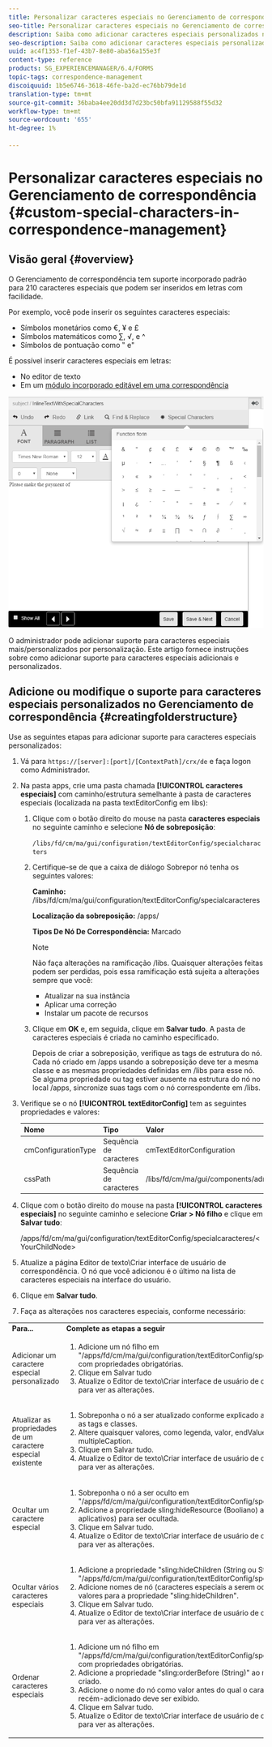 ```yaml
---
title: Personalizar caracteres especiais no Gerenciamento de correspondência
seo-title: Personalizar caracteres especiais no Gerenciamento de correspondência
description: Saiba como adicionar caracteres especiais personalizados no Gerenciamento de correspondência.
seo-description: Saiba como adicionar caracteres especiais personalizados no Gerenciamento de correspondência.
uuid: ac4f1353-f1ef-43b7-8e80-aba56a155e3f
content-type: reference
products: SG_EXPERIENCEMANAGER/6.4/FORMS
topic-tags: correspondence-management
discoiquuid: 1b5e6746-3618-46fe-ba2d-ec76bb79de1d
translation-type: tm+mt
source-git-commit: 36baba4ee20dd3d7d23bc50bfa91129588f55d32
workflow-type: tm+mt
source-wordcount: '655'
ht-degree: 1%

---
```



# Personalizar caracteres especiais no Gerenciamento de correspondência {#custom-special-characters-in-correspondence-management}

## Visão geral {#overview}

O Gerenciamento de correspondência tem suporte incorporado padrão para 210 caracteres especiais que podem ser inseridos em letras com facilidade.

Por exemplo, você pode inserir os seguintes caracteres especiais:

* Símbolos monetários como €, ¥ e £
* Símbolos matemáticos como ∑, √,  e ^
* Símbolos de pontuação como ‟ e&quot;

É possível inserir caracteres especiais em letras:

* No editor de texto [](/help/forms/using/document-fragments.md#createtext)
* Em um [módulo incorporado editável em uma correspondência](/help/forms/using/create-correspondence.md#managecontent)

![regra especial](assets/specialcharactersinlinemodule.png)

O administrador pode adicionar suporte para caracteres especiais mais/personalizados por personalização. Este artigo fornece instruções sobre como adicionar suporte para caracteres especiais adicionais e personalizados.

## Adicione ou modifique o suporte para caracteres especiais personalizados no Gerenciamento de correspondência {#creatingfolderstructure}

Use as seguintes etapas para adicionar suporte para caracteres especiais personalizados:

1. Vá para `https://[server]:[port]/[ContextPath]/crx/de` e faça logon como Administrador.
1. Na pasta apps, crie uma pasta chamada **[!UICONTROL caracteres especiais]** com caminho/estrutura semelhante à pasta de caracteres especiais (localizada na pasta textEditorConfig em libs):

   1. Clique com o botão direito do mouse na pasta **caracteres especiais** no seguinte caminho e selecione **Nó de sobreposição**:

      `/libs/fd/cm/ma/gui/configuration/textEditorConfig/specialcharacters`

   1. Certifique-se de que a caixa de diálogo Sobrepor nó tenha os seguintes valores:

      **Caminho:** /libs/fd/cm/ma/gui/configuration/textEditorConfig/specialcaracteres

      **Localização da sobreposição:** /apps/

      **Tipos De Nó De Correspondência:** Marcado

      >[!NOTE]
      >
      >Não faça alterações na ramificação /libs. Quaisquer alterações feitas podem ser perdidas, pois essa ramificação está sujeita a alterações sempre que você:
      >
      >* Atualizar na sua instância
      >* Aplicar uma correção
      >* Instalar um pacote de recursos


   1. Clique em **OK** e, em seguida, clique em **Salvar tudo**. A pasta de caracteres especiais é criada no caminho especificado.

      Depois de criar a sobreposição, verifique as tags de estrutura do nó. Cada nó criado em /apps usando a sobreposição deve ter a mesma classe e as mesmas propriedades definidas em /libs para esse nó. Se alguma propriedade ou tag estiver ausente na estrutura do nó no local /apps, sincronize suas tags com o nó correspondente em /libs.

1. Verifique se o nó **[!UICONTROL textEditorConfig]** tem as seguintes propriedades e valores:

   | Nome | Tipo | Valor |
   |---|---|---|
   | cmConfigurationType | Sequência de caracteres | cmTextEditorConfiguration |
   | cssPath | Sequência de caracteres | /libs/fd/cm/ma/gui/components/admin/createasset/textcontrol/clientlibs/textcontrol |

1. Clique com o botão direito do mouse na pasta **[!UICONTROL caracteres especiais]** no seguinte caminho e selecione **Criar > Nó filho** e clique em **Salvar tudo**:

   /apps/fd/cm/ma/gui/configuration/textEditorConfig/specialcaracteres/&lt;YourChildNode>

1. Atualize a página Editor de texto\Criar interface de usuário de correspondência. O nó que você adicionou é o último na lista de caracteres especiais na interface do usuário.
1. Clique em **Salvar tudo**.
1. Faça as alterações nos caracteres especiais, conforme necessário:

<table> 
 <tbody> 
  <tr> 
   <td><strong>Para...</strong></td> 
   <td><strong>Complete as etapas a seguir</strong></td> 
  </tr> 
  <tr> 
   <td>Adicionar um caractere especial personalizado</td> 
   <td> 
    <ol> 
     <li>Adicione um nó filho em "/apps/fd/cm/ma/gui/configuration/textEditorConfig/specialcaracteres" com propriedades obrigatórias.</li> 
     <li>Clique em Salvar tudo</li> 
     <li>Atualize o Editor de texto\Criar interface de usuário de correspondência para ver as alterações.</li> 
    </ol> </td> 
  </tr> 
  <tr> 
   <td>Atualizar as propriedades de um caractere especial existente</td> 
   <td> 
    <ol> 
     <li>Sobreponha o nó a ser atualizado conforme explicado acima e verifique as tags e classes.</li> 
     <li>Altere quaisquer valores, como legenda, valor, endValue e multipleCaption. </li> 
     <li>Clique em Salvar tudo. </li> 
     <li>Atualize o Editor de texto\Criar interface de usuário de correspondência para ver as alterações.</li> 
    </ol> </td> 
  </tr> 
  <tr> 
   <td>Ocultar um caractere especial</td> 
   <td> 
    <ol> 
     <li>Sobreponha o nó a ser oculto em "/apps/fd/cm/ma/gui/configuration/textEditorConfig/specialcaracteres"</li> 
     <li>Adicione a propriedade sling:hideResource (Booliano) ao nó (em aplicativos) para ser ocultada. </li> 
     <li>Clique em Salvar tudo. </li> 
     <li>Atualize o Editor de texto\Criar interface de usuário de correspondência para ver as alterações.<br /> </li> 
    </ol> </td> 
  </tr> 
  <tr> 
   <td>Ocultar vários caracteres especiais</td> 
   <td> 
    <ol> 
     <li>Adicione a propriedade "sling:hideChildren (String ou String[])" a "/apps/fd/cm/ma/gui/configuration/textEditorConfig/specialcaracteres". </li> 
     <li>Adicione nomes de nó (caracteres especiais a serem ocultos) como valores para a propriedade "sling:hideChildren". </li> 
     <li>Clique em Salvar tudo. </li> 
     <li>Atualize o Editor de texto\Criar interface de usuário de correspondência para ver as alterações.<br /> </li> 
    </ol> </td> 
  </tr> 
  <tr> 
   <td>Ordenar caracteres especiais</td> 
   <td> 
    <ol> 
     <li>Adicione um nó filho em "/apps/fd/cm/ma/gui/configuration/textEditorConfig/specialcaracteres" com propriedades obrigatórias. </li> 
     <li>Adicione a propriedade "sling:orderBefore (String)" ao nó filho recém-criado. </li> 
     <li>Adicione o nome do nó como valor antes do qual o caractere especial recém-adicionado deve ser exibido. </li> 
     <li>Clique em Salvar tudo. </li> 
     <li>Atualize o Editor de texto\Criar interface de usuário de correspondência para ver as alterações.<br /> </li> 
    </ol> </td> 
  </tr> 
 </tbody> 
</table>

